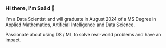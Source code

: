 ### Hi there, I'm Saâd 👋

I'm a Data Scientist and will graduate in August 2024 of a MS Degree in Applied Mathematics, Artificial Intelligence and Data Science.

Passionate about using DS / ML to solve real-world problems and have an impact.

<!--
**Saaaad2000/Saaaad2000** is a ✨ _special_ ✨ repository because its `README.md` (this file) appears on your GitHub profile.

Here are some ideas to get you started:

- 🔭 I’m currently working on ...
- 🌱 I’m currently learning ...
- 👯 I’m looking to collaborate on ...
- 🤔 I’m looking for help with ...
- 💬 Ask me about ...
- 📫 How to reach me: ...
- 😄 Pronouns: ...
- ⚡ Fun fact: ...
-->
